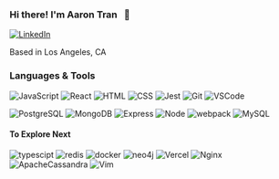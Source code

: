 

### Hi there! I'm Aaron Tran &nbsp; 👋 &nbsp; &nbsp;
[![LinkedIn](https://img.shields.io/badge/AaronTran%20-%230077B5.svg?&style=flat-square&logo=linkedin&logoColor=white&link=https://www.linkedin.com/in/aaronltran/ )](https://www.linkedin.com/in/aaronltran/)

Based in Los Angeles, CA

### Languages & Tools

![JavaScript](https://img.shields.io/badge/JavaScript%20-%23323330.svg?&style=flat-square&logo=javascript&logoColor=%23F7DF1E)
![React](https://img.shields.io/badge/React%20-%2320232a.svg?&style=flat-square&logo=react&logoColor=%2361DAFB)
![HTML](https://img.shields.io/badge/HTML5%20-%23E34F26.svg?&style=flat-square&logo=html5&logoColor=white)
![CSS](https://img.shields.io/badge/CSS3%20-%231572B6.svg?&style=flat-square&logo=css3&logoColor=white)
![Jest](https://img.shields.io/badge/Jest%20-%23C21325.svg?&style=flat-square&logo=Jest&logoColor=white)
![Git](https://img.shields.io/badge/Git%20-%23F05033.svg?&style=flat-square&logo=git&logoColor=white)
![VSCode](https://img.shields.io/badge/VS%20Code%20-%23007ACC.svg?&style=flat-square&logo=visual-studio-code&logoColor=white)

![PostgreSQL](https://img.shields.io/badge/PostgreSQL-%23316192.svg?&style=flat-square&logo=postgresql&logoColor=white)
![MongoDB](https://img.shields.io/badge/MongoDB-%234ea94b.svg?&style=flat-square&logo=mongodb&logoColor=white)
![Express](https://img.shields.io/badge/Express%20-%23404d59.svg?&style=flat-square)
![Node](https://img.shields.io/badge/Node.js%20-%2343853D.svg?&style=flat-square&logo=node.js&logoColor=white)
![webpack](https://img.shields.io/badge/webpack%20-%238DD6F9.svg?&style=flat-square&logo=webpack&logoColor=black)
![MySQL](https://img.shields.io/badge/MySQL-%2300f.svg?&style=flat-square&logo=mysql&logoColor=white)


#### To Explore Next

![typescipt](https://img.shields.io/badge/TypeScript-007ACC?style=for-the-badge&logo=typescript&logoColor=white)
![redis](https://img.shields.io/badge/redis-%23DD0031.svg?style=for-the-badge&logo=redis&logoColor=white)
![docker](https://img.shields.io/badge/docker-%230db7ed.svg?style=for-the-badge&logo=docker&logoColor=white)
![neo4j](https://img.shields.io/badge/Neo4j-018bff?style=for-the-badge&logo=neo4j&logoColor=white)
![Vercel](https://img.shields.io/badge/vercel-%23000000.svg?style=for-the-badge&logo=vercel&logoColor=white)
![Nginx](https://img.shields.io/badge/nginx-%23009639.svg?style=for-the-badge&logo=nginx&logoColor=white)
![ApacheCassandra](https://img.shields.io/badge/cassandra-%231287B1.svg?style=for-the-badge&logo=apache-cassandra&logoColor=white)
![Vim](https://img.shields.io/badge/VIM-%2311AB00.svg?style=for-the-badge&logo=vim&logoColor=white)

<!---
aaronlamtran/aaronlamtran is a ✨ special ✨ repository because its `README.md` (this file) appears on your GitHub profile.
You can click the Preview link to take a look at your changes.
--->
